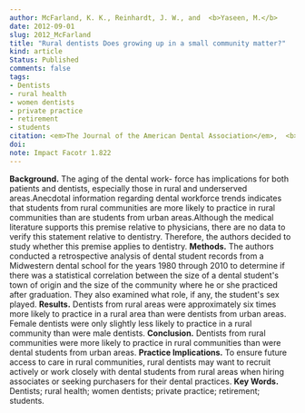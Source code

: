 ```yaml
---
author: McFarland, K. K., Reinhardt, J. W., and  <b>Yaseen, M.</b> 
date: 2012-09-01
slug: 2012_McFarland
title: "Rural dentists Does growing up in a small community matter?"
kind: article
Status: Published
comments: false
tags:
- Dentists
- rural health
- women dentists
- private practice
- retirement
- students
citation: <em>The Journal of the American Dental Association</em>,  <b>143</b> (9), 1013-1019
doi: 
note: Impact Facotr 1.822
---
```


**Background.** The aging of the dental work- force has implications for both patients and dentists, especially those in rural and underserved areas.Anecdotal information regarding dental workforce trends indicates that students from rural communities are more likely to practice in rural communities than are students from urban areas.Although the medical literature supports this premise relative to physicians, there are no data to verify this statement relative to dentistry. Therefore, the authors decided to study whether this premise applies to dentistry.
**Methods.** The authors conducted a retrospective analysis of dental student records from a Midwestern dental school for the years 1980 through 2010 to determine if there was a statistical correlation between the size of a dental student's town of origin and the size of the community where he or she practiced after graduation. They also examined what role, if any, the student's sex played.
**Results.** Dentists from rural areas were approximately six times more likely to practice in a rural area than were dentists from urban areas. Female dentists were only slightly less likely to practice in a rural community than were male dentists.
**Conclusion.** Dentists from rural communities were more likely to practice in rural communities than were dental students from urban areas.
**Practice Implications.** To ensure future access to care in rural communities, rural dentists may want to recruit actively or work closely with dental students from rural areas when hiring associates or seeking purchasers for their dental practices.
**Key Words.** Dentists; rural health; women dentists; private practice; retirement; students.
